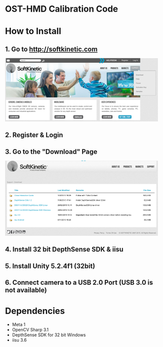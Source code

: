 # OST-HMD Calibration Code

# How to Install

## 1. Go to http://softkinetic.com
![](Documents/softkinetic-screenshot1.png)

## 2. Register & Login

## 3. Go to the "Download" Page
![](Documents/softkinetic-screenshot2.png)

## 4. Install 32 bit DepthSense SDK & iisu

## 5. Install Unity 5.2.4f1 (32bit)

## 6. Connect camera to a USB 2.0 Port (USB 3.0 is not available)

# Dependencies
- Meta 1
- OpenCV Sharp 3.1
- DepthSense SDK for 32 bit Windows
- iisu 3.6
